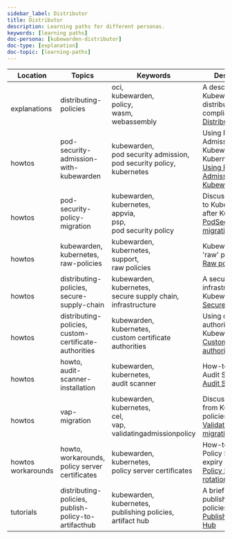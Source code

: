 ```yaml
---
sidebar_label: Distributor
title: Distributor
description: Learning paths for different personas.
keywords: [learning paths]
doc-persona: [kubewarden-distributor]
doc-type: [explanation]
doc-topic: [learning-paths]
---
```


|Location|Topics|Keywords|Description & Title|
|-|-|-|-|
|<br/>explanations|distributing-policies|oci,<br/>kubewarden,<br/>policy,<br/>wasm,<br/>webassembly|A description of how Kubewarden policies are distributed from OCI-compliant repositories.<br/>[Distributing policies](../explanations/distributing-policies.md)|
|<br/>howtos|pod-security-admission-with-kubewarden|kubewarden,<br/>pod security admission,<br/>pod security policy,<br/>kubernetes|Using Pod Security Admission with Kubewarden, since the Kubernetes 1.25 release.<br/>[Using Pod Security Admission with Kubewarden](../howtos/pod-security-admission-with-kubewarden.md)|
|<br/>howtos|pod-security-policy-migration|kubewarden,<br/>kubernetes,<br/>appvia,<br/>psp,<br/>pod security policy|Discusses PSP migration to Kubewarden policies after Kubernetes v1.25.<br/>[PodSecurityPolicy migration](../howtos/psp-migration.md)|
|<br/>howtos|kubewarden,<br/>kubernetes,<br/>raw-policies|kubewarden,<br/>kubernetes,<br/>support,<br/>raw policies|Kubewarden support for 'raw' policies.<br/>[Raw policies](../howtos/raw-policies.md)|
|<br/>howtos|distributing-policies,<br/>secure-supply-chain|kubewarden,<br/>kubernetes,<br/>secure supply chain,<br/>infrastructure|A secure supply chain infrastructure using Kubewarden.<br/>[Secure supply chain](../howtos/secure-supply-chain.md)|
|<br/>howtos|distributing-policies,<br/>custom-certificate-authorities|kubewarden,<br/>kubernetes,<br/>custom certificate authorities|Using custom certificate authorities with Kubewarden.<br/>[Custom certificate authorities](../howtos/custom-certificate-authorities.md)|
|<br/>howtos|howto,<br/>audit-scanner-installation|kubewarden,<br/>kubernetes,<br/>audit scanner|How-to install and use Audit Scanner.<br/>[Audit Scanner](../howtos/audit-scanner.md)|
|<br/>howtos|vap-migration|kubewarden,<br/>kubernetes,<br/>cel,<br/>vap,<br/>validatingadmissionpolicy|Discusses how to migrate from Kubernetes VAP policies to Kubewarden.<br/>[ValidatingAdmissionPolicy migration](../howtos/vap-migration.md)|
|<br/>howtos<br/>workarounds|howto,<br/>workarounds,<br/>policy server certificates|kubewarden,<br/>kubernetes,<br/>policy server certificates|How-to work around Policy Server certificate expiry issue<br/>[Policy Server certificate rotation issue](../howtos/workarounds/policy-server-certificate-expiry.md)|
|<br/>tutorials|distributing-policies,<br/>publish-policy-to-artifacthub|kubewarden,<br/>kubernetes,<br/>publishing policies,<br/>artifact hub|A brief introduction to publishing Kubewarden policies on Artifact Hub.<br/>[Publish policies to Artifact Hub](../tutorials/publish-policy-to-artifact-hub.md)|

